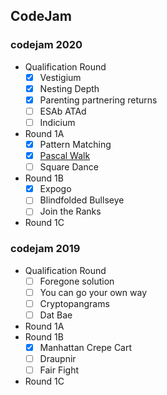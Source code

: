 <h2>CodeJam</h2>    

<h3>codejam 2020</h3>

* Qualification Round
  - [x] Vestigium<br>
  - [x] Nesting Depth<br>
  - [x] Parenting partnering returns<br>
  - [ ] ESAb ATAd<br>
  - [ ] Indicium<br>
* Round 1A     
  - [x] Pattern Matching<br>
  - [x] [Pascal Walk](https://m.blog.naver.com/PostView.nhn?blogId=dsyun96&logNo=221903054035&navType=tl)<br>
  - [ ] Square Dance<br>
* Round 1B      
  - [x] Expogo<br>
  - [ ] Blindfolded Bullseye<br>
  - [ ] Join the Ranks<br>
* Round 1C

<h3>codejam 2019</h3>

* Qualification Round
  - [ ] Foregone solution<br>
  - [ ] You can go your own way<br>
  - [ ] Cryptopangrams<br>
  - [ ] Dat Bae<br>
* Round 1A
* Round 1B     
  - [x] Manhattan Crepe Cart<br>
  - [ ] Draupnir<br>  
  - [ ] Fair Fight<br>
* Round 1C
